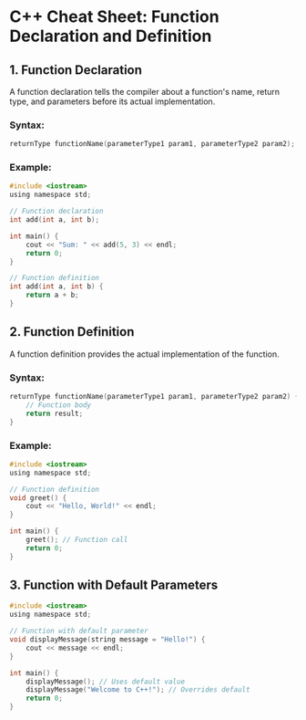 # C++ Cheat Sheet: Function Declaration and Definition

## 1. Function Declaration
A function declaration tells the compiler about a function's name, return type, and parameters before its actual implementation.

### Syntax:
```c
returnType functionName(parameterType1 param1, parameterType2 param2);
```
### Example:
```c
#include <iostream>
using namespace std;

// Function declaration
int add(int a, int b);

int main() {
    cout << "Sum: " << add(5, 3) << endl;
    return 0;
}

// Function definition
int add(int a, int b) {
    return a + b;
}
```

## 2. Function Definition
A function definition provides the actual implementation of the function.

### Syntax:
```c
returnType functionName(parameterType1 param1, parameterType2 param2) {
    // Function body
    return result;
}
```

### Example:
```c
#include <iostream>
using namespace std;

// Function definition
void greet() {
    cout << "Hello, World!" << endl;
}

int main() {
    greet(); // Function call
    return 0;
}
```

## 3. Function with Default Parameters
```c
#include <iostream>
using namespace std;

// Function with default parameter
void displayMessage(string message = "Hello!") {
    cout << message << endl;
}

int main() {
    displayMessage(); // Uses default value
    displayMessage("Welcome to C++!"); // Overrides default
    return 0;
}


